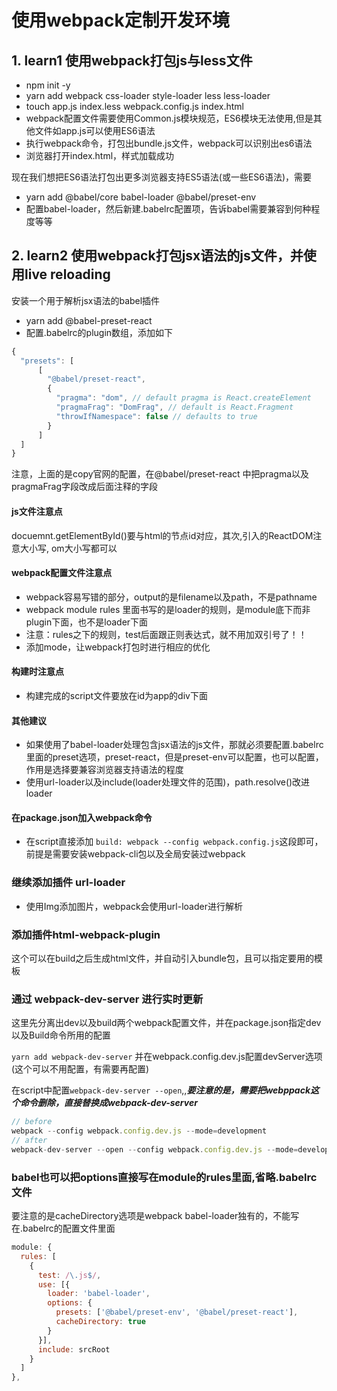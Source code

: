 # 使用webpack定制开发环境

## 1. learn1 使用webpack打包js与less文件

- npm init -y
- yarn add webpack css-loader style-loader less less-loader
- touch app.js index.less webpack.config.js index.html
- webpack配置文件需要使用Common.js模块规范，ES6模块无法使用,但是其他文件如app.js可以使用ES6语法
- 执行webpack命令，打包出bundle.js文件，webpack可以识别出es6语法
- 浏览器打开index.html，样式加载成功

现在我们想把ES6语法打包出更多浏览器支持ES5语法(或一些ES6语法)，需要

- yarn add @babel/core babel-loader @babel/preset-env
- 配置babel-loader，然后新建.babelrc配置项，告诉babel需要兼容到何种程度等等

## 2. learn2 使用webpack打包jsx语法的js文件，并使用live reloading

安装一个用于解析jsx语法的babel插件 
- yarn add @babel-preset-react
- 配置.babelrc的plugin数组，添加如下
```js
{
  "presets": [
      [
        "@babel/preset-react",
        {
          "pragma": "dom", // default pragma is React.createElement
          "pragmaFrag": "DomFrag", // default is React.Fragment
          "throwIfNamespace": false // defaults to true
        }
      ]
  ]
}
```
注意，上面的是copy官网的配置，在@babel/preset-react 中把pragma以及 pragmaFrag字段改成后面注释的字段

#### js文件注意点
docuemnt.getElementById()要与html的节点id对应，其次,引入的ReactDOM注意大小写, om大小写都可以

#### webpack配置文件注意点
- webpack容易写错的部分，output的是filename以及path，不是pathname
- webpack module rules 里面书写的是loader的规则，是module底下而非plugin下面，也不是loader下面
- 注意：rules之下的规则，test后面跟正则表达式，就不用加双引号了！！
- 添加mode，让webpack打包时进行相应的优化

#### 构建时注意点
- 构建完成的script文件要放在id为app的div下面

#### 其他建议
- 如果使用了babel-loader处理包含jsx语法的js文件，那就必须要配置.babelrc里面的preset选项，preset-react，但是preset-env可以配置，也可以配置，作用是选择要兼容浏览器支持语法的程度
- 使用url-loader以及include(loader处理文件的范围)，path.resolve()改进loader

#### 在package.json加入webpack命令
- 在script直接添加 `build: webpack --config webpack.config.js`这段即可，前提是需要安装webpack-cli包以及全局安装过webpack

### 继续添加插件 url-loader
- 使用Img添加图片，webpack会使用url-loader进行解析

### 添加插件html-webpack-plugin
这个可以在build之后生成html文件，并自动引入bundle包，且可以指定要用的模板

### 通过 webpack-dev-server 进行实时更新
这里先分离出dev以及build两个webpack配置文件，并在package.json指定dev以及Build命令所用的配置

`yarn add webpack-dev-server` 并在webpack.config.dev.js配置devServer选项(这个可以不用配置，有需要再配置)

在script中配置`webpack-dev-server --open`,,***要注意的是，需要把webppack这个命令删除，直接替换成webpack-dev-server***

```js
// before
webpack --config webpack.config.dev.js --mode=development
// after
webpack-dev-server --open --config webpack.config.dev.js --mode=development
```

### babel也可以把options直接写在module的rules里面,省略.babelrc文件

要注意的是cacheDirectory选项是webpack babel-loader独有的，不能写在.babelrc的配置文件里面

```js
module: {
  rules: [
    {
      test: /\.js$/,
      use: [{
        loader: 'babel-loader',
        options: {
          presets: ['@babel/preset-env', '@babel/preset-react'],
          cacheDirectory: true
        }
      }],
      include: srcRoot
    }
  ]
},
```